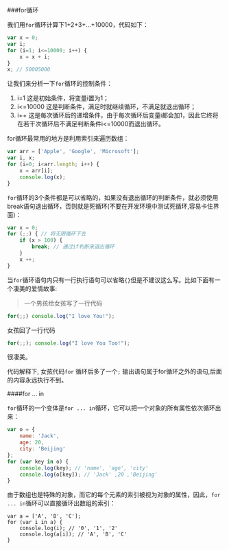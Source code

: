 ###for循环

我们用`for`循环计算下1+2+3+...+10000，代码如下：
```js
var x = 0;
var i;
for (i=1; i<=10000; i++) {
    x = x + i;
}
x; // 50005000
```

让我们来分析一下`for`循环的控制条件：

1. i=1 这是初始条件，将变量i置为1；
2. i<=10000 这是判断条件，满足时就继续循环，不满足就退出循环；
3. i++ 这是每次循环后的递增条件，由于每次循环后变量i都会加1，因此它终将在若干次循环后不满足判断条件i<=10000而退出循环。

for循环最常用的地方是利用索引来遍历数组：

```js
var arr = ['Apple', 'Google', 'Microsoft'];
var i, x;
for (i=0; i<arr.length; i++) {
    x = arr[i];
    console.log(x);
}
```
`for`循环的3个条件都是可以省略的，如果没有退出循环的判断条件，就必须使用break语句退出循环，否则就是死循环(不要在开发环境中测试死循环,容易卡住界面)：
```js
var x = 0;
for (;;) { // 将无限循环下去
    if (x > 100) {
        break; // 通过if判断来退出循环
    }
    x ++;
}
```

当`for`循环语句内只有一行执行语句可以省略`{}`但是不建议这么写。比如下面有一个凄美的爱情故事:
>一个男孩给女孩写了一行代码 
```js
for(;;) console.log("I love You!");
```
女孩回了一行代码
```js
for(;;); console.log("I love You Too!");
```
很凄美。

代码解释下, 女孩代码`for` 循环后多了一个`;` 输出语句属于for循环之外的语句,后面的内容永远执行不到。

####for ... in

`for`循环的一个变体是`for ... in`循环，它可以把一个对象的所有属性依次循环出来：
```js
var o = {
    name: 'Jack',
    age: 20,
    city: 'Beijing'
};
for (var key in o) {
    console.log(key); // 'name', 'age', 'city'
    console.log(o[key]); // 'Jack' ,20 ,'Beijing'  
}
```
由于数组也是特殊的对象，而它的每个元素的索引被视为对象的属性，因此，`for ... in`循环可以直接循环出数组的索引：
```
var a = ['A', 'B', 'C'];
for (var i in a) {
    console.log(i); // '0', '1', '2'
    console.log(a[i]); // 'A', 'B', 'C'
}
```